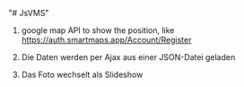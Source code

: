 "# JsVMS" 
1. google map API to show the position, like https://auth.smartmaps.app/Account/Register

2.	Die Daten werden per Ajax aus einer JSON-Datei geladen
3.	Das Foto wechselt als Slideshow

